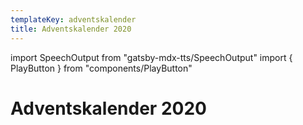 ```yaml
---
templateKey: adventskalender
title: Adventskalender 2020
---
```

import SpeechOutput from "gatsby-mdx-tts/SpeechOutput"
import { PlayButton } from "components/PlayButton"

<SpeechOutput id="projekt-adventskalender-2020" customPlayButton={PlayButton}>

# Adventskalender 2020

</SpeechOutput>